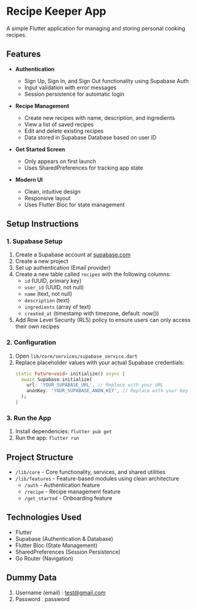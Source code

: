 # Recipe Keeper App

A simple Flutter application for managing and storing personal cooking recipes.

## Features

- **Authentication**
  - Sign Up, Sign In, and Sign Out functionality using Supabase Auth
  - Input validation with error messages
  - Session persistence for automatic login

- **Recipe Management**
  - Create new recipes with name, description, and ingredients
  - View a list of saved recipes
  - Edit and delete existing recipes
  - Data stored in Supabase Database based on user ID

- **Get Started Screen**
  - Only appears on first launch
  - Uses SharedPreferences for tracking app state

- **Modern UI**
  - Clean, intuitive design
  - Responsive layout
  - Uses Flutter Bloc for state management

## Setup Instructions

### 1. Supabase Setup

1. Create a Supabase account at [supabase.com](https://supabase.com)
2. Create a new project
3. Set up authentication (Email provider)
4. Create a new table called `recipes` with the following columns:
   - `id` (UUID, primary key)
   - `user_id` (UUID, not null)
   - `name` (text, not null)
   - `description` (text)
   - `ingredients` (array of text)
   - `created_at` (timestamp with timezone, default: now())
5. Add Row Level Security (RLS) policy to ensure users can only access their own recipes

### 2. Configuration

1. Open `lib/core/services/supabase_service.dart`
2. Replace placeholder values with your actual Supabase credentials:
   ```dart
   static Future<void> initialize() async {
     await Supabase.initialize(
       url: 'YOUR_SUPABASE_URL', // Replace with your URL
       anonKey: 'YOUR_SUPABASE_ANON_KEY', // Replace with your key
     );
   }
   ```

### 3. Run the App

1. Install dependencies: `flutter pub get`
2. Run the app: `flutter run`

## Project Structure

- `/lib/core` - Core functionality, services, and shared utilities
- `/lib/features` - Feature-based modules using clean architecture
  - `/auth` - Authentication feature
  - `/recipe` - Recipe management feature
  - `/get_started` - Onboarding feature

## Technologies Used

- Flutter
- Supabase (Authentication & Database)
- Flutter Bloc (State Management)
- SharedPreferences (Session Persistence)
- Go Router (Navigation)


## Dummy Data

1. Username (email) : test@gmail.com
2. Password : password
